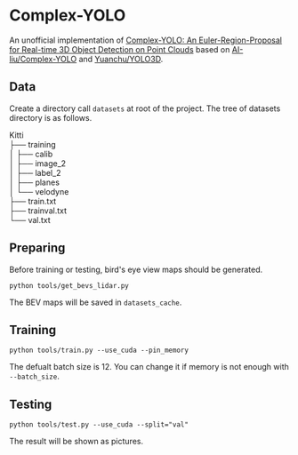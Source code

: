 # Complex-YOLO
An unofficial implementation of [Complex-YOLO: An Euler-Region-Proposal for Real-time 3D Object Detection on Point Clouds](https://arxiv.org/abs/1803.06199) based on [AI-liu/Complex-YOLO](https://github.com/AI-liu/Complex-YOLO) and [Yuanchu/YOLO3D](https://github.com/Yuanchu/YOLO3D).

## Data
Create a directory call `datasets` at root of the project. The tree of datasets directory is as follows.

 Kitti<br>
 ├── training<br>
 │   ├── calib<br>
 │   ├── image_2<br>
 │   ├── label_2<br>
 │   ├── planes<br>
 │   └── velodyne<br>
 ├── train.txt<br>
 ├── trainval.txt<br>
 └── val.txt<br>

## Preparing
Before training or testing, bird's eye view maps should be generated.
```
python tools/get_bevs_lidar.py
```
The BEV maps will be saved in `datasets_cache`.

## Training
```
python tools/train.py --use_cuda --pin_memory
```
The defualt batch size is 12. You can change it if memory is not enough with `--batch_size`.

## Testing
```
python tools/test.py --use_cuda --split="val"
```
The result will be shown as pictures.